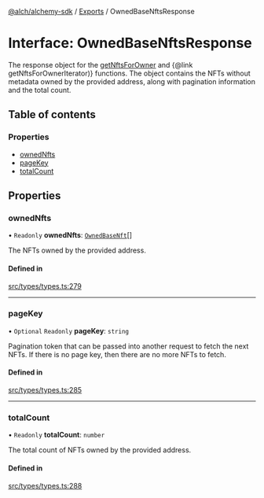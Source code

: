 [@alch/alchemy-sdk](../README.md) / [Exports](../modules.md) / OwnedBaseNftsResponse

# Interface: OwnedBaseNftsResponse

The response object for the [getNftsForOwner](../modules.md#getnftsforowner) and
{@link getNftsForOwnerIterator)} functions. The object contains the NFTs
without metadata owned by the provided address, along with pagination
information and the total count.

## Table of contents

### Properties

- [ownedNfts](OwnedBaseNftsResponse.md#ownednfts)
- [pageKey](OwnedBaseNftsResponse.md#pagekey)
- [totalCount](OwnedBaseNftsResponse.md#totalcount)

## Properties

### ownedNfts

• `Readonly` **ownedNfts**: [`OwnedBaseNft`](OwnedBaseNft.md)[]

The NFTs owned by the provided address.

#### Defined in

[src/types/types.ts:279](https://github.com/alchemyplatform/alchemy-sdk-js/blob/0fdf0d4/src/types/types.ts#L279)

___

### pageKey

• `Optional` `Readonly` **pageKey**: `string`

Pagination token that can be passed into another request to fetch the next
NFTs. If there is no page key, then there are no more NFTs to fetch.

#### Defined in

[src/types/types.ts:285](https://github.com/alchemyplatform/alchemy-sdk-js/blob/0fdf0d4/src/types/types.ts#L285)

___

### totalCount

• `Readonly` **totalCount**: `number`

The total count of NFTs owned by the provided address.

#### Defined in

[src/types/types.ts:288](https://github.com/alchemyplatform/alchemy-sdk-js/blob/0fdf0d4/src/types/types.ts#L288)
